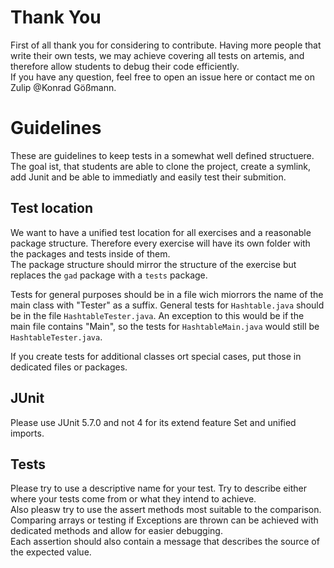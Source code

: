 # Thank You
First of all thank you for considering to contribute. Having more people that write their own tests, we may achieve covering all tests on artemis, and therefore allow students to debug their code efficiently.  
If you have any question, feel free to open an issue here or contact me on Zulip @Konrad Gößmann.

# Guidelines

These are guidelines to keep tests in a somewhat well defined structuere. The goal ist, that students are able to clone the project, create a symlink, add Junit and be able to immediatly and easily test their submition.


## Test location
We want to have a unified test location for all exercises and a reasonable package structure. Therefore every exercise will have its own folder with the packages and tests inside of them.  
The package structure should mirror the structure of the exercise but replaces the `gad` package with a `tests` package.  

Tests for general purposes should be in a file wich miorrors the name of the main class with "Tester" as a suffix. General tests for `Hashtable.java` should be in the file `HashtableTester.java`.
An exception to this would be if the main file contains "Main", so the tests for `HashtableMain.java` would still be `HashtableTester.java`.  

If you create tests for additional classes ort special cases, put those in dedicated files or packages.

## JUnit
Please use JUnit 5.7.0 and not 4 for its extend feature Set and unified imports.

## Tests
Please try to use a descriptive name for your test. Try to describe either where your tests come from or what they intend to achieve.  
Also pleasw try to use the assert methods most suitable to the comparison. Comparing arrays or testing if Exceptions are thrown can be achieved with dedicated methods and allow for easier debugging.  
Each assertion should also contain a message that describes the source of the expected value.
